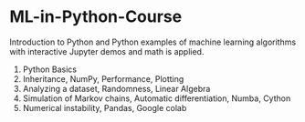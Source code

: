 # ML-in-Python-Course
Introduction to Python and Python examples of machine learning algorithms with interactive Jupyter demos and math is applied.
1) Python Basics
2) Inheritance, NumPy, Performance, Plotting
3) Analyzing a dataset, Randomness, Linear Algebra
4) Simulation of Markov chains, Automatic differentiation, Numba,  Cython
5) Numerical instability, Pandas, Google colab
